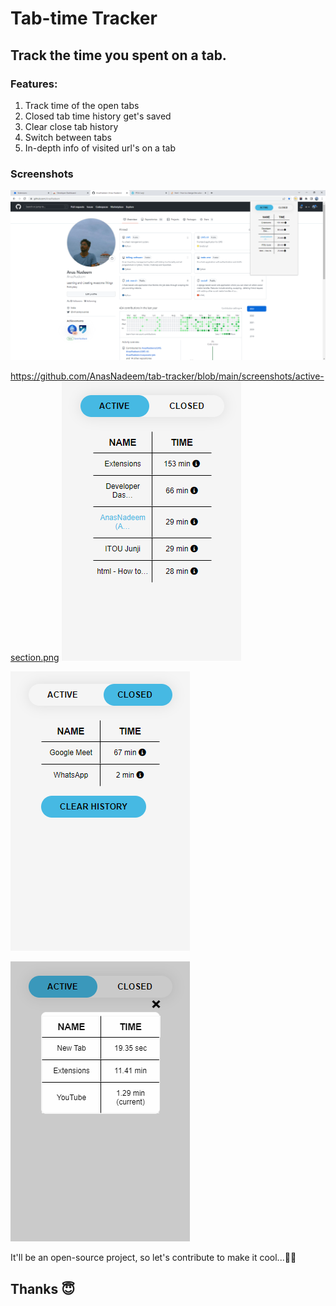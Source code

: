 # Tab-time Tracker

## Track the time you spent on a tab.

### Features:
1. Track time of the open tabs
2. Closed tab time history get's saved
3. Clear close tab history
4. Switch between tabs
5. In-depth info of visited url's on a tab

### Screenshots
![Full tab with extension](https://github.com/AnasNadeem/tab-tracker/blob/main/screenshots/full-tab-with-extension.png?raw=true)

https://github.com/AnasNadeem/tab-tracker/blob/main/screenshots/active-section.png
![Action section](https://github.com/AnasNadeem/tab-tracker/blob/main/screenshots/active-section.png?raw=true)

![Closed section](https://github.com/AnasNadeem/tab-tracker/blob/main/screenshots/closed-section.png?raw=true)

![In depth breakdown of time of a particular tab](https://github.com/AnasNadeem/tab-tracker/blob/main/screenshots/in-depth-breakdown.png?raw=true)

It'll be an open-source project, so let's contribute to make it cool...🤘🎉
## Thanks 😇